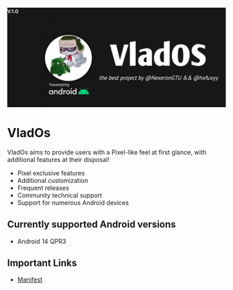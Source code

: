 ![VladOs](https://github.com/vladislav-14ultra/manifest/raw/udc/Banner.png)

# VladOs

VladOs aims to provide users with a Pixel-like feel at first glance, with additional features at their disposal!

- Pixel exclusive features
- Additional customization
- Frequent releases
- Community technical support
- Support for numerous Android devices

## Currently supported Android versions
- Android 14 QPR3

## Important Links
- [Manifest](https://github.com/vladislav-14ultra/manifest)
